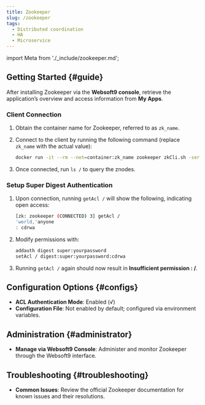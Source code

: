 ```yaml
---
title: Zookeeper
slug: /zookeeper
tags:
  - Distributed coordination
  - HA
  - Microservice
---
```


import Meta from './\_include/zookeeper.md';

<Meta name="meta" />

## Getting Started {#guide}

After installing Zookeeper via the **Websoft9 console**, retrieve the application’s overview and access information from **My Apps**.

### Client Connection

1. Obtain the container name for Zookeeper, referred to as `zk_name`.

2. Connect to the client by running the following command (replace `zk_name` with the actual value):

   ```bash
   docker run -it --rm --net=container:zk_name zookeeper zkCli.sh -server zookeeper
   ```

3. Once connected, run `ls /` to query the znodes.

### Setup Super Digest Authentication

1. Upon connection, running `getAcl /` will show the following, indicating open access:

   ```bash
   [zk: zookeeper (CONNECTED) 3] getAcl /
   'world,'anyone
   : cdrwa
   ```

2. Modify permissions with:

   ```bash
   addauth digest super:yourpassword
   setAcl / digest:super:yourpassword:cdrwa
   ```

3. Running `getAcl /` again should now result in **Insufficient permission : /**.

## Configuration Options {#configs}

- **ACL Authentication Mode**: Enabled (√)
- **Configuration File**: Not enabled by default; configured via environment variables.

## Administration {#administrator}

- **Manage via Websoft9 Console**: Administer and monitor Zookeeper through the Websoft9 interface.

## Troubleshooting {#troubleshooting}

- **Common Issues**: Review the official Zookeeper documentation for known issues and their resolutions.
